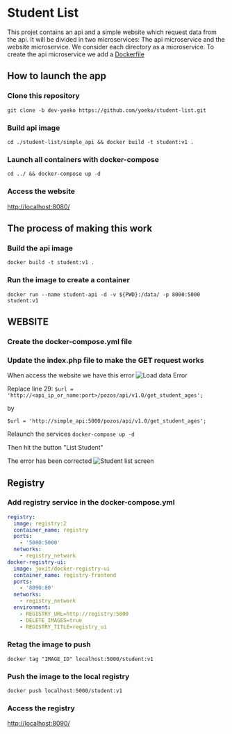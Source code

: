 # Student List
This projet contains an api and a simple website which request data from the api. It will be divided in two microservices: The api microservice and the website microservice.
We consider each directory as a microservice. To create the api microservice we add a [Dockerfile](https://github.com/yoeko/student-list/blob/dev-yoeko/simple_api/Dockerfile)

## How to launch the app

### Clone this repository
```git clone -b dev-yoeko https://github.com/yoeko/student-list.git```

### Build api image
```cd ./student-list/simple_api && docker build -t student:v1 .```

### Launch all containers with docker-compose
```cd ../ && docker-compose up -d```

### Access the website
[http://localhost:8080/](http://localhost:8080/)



## The process of making this work
### Build the api image
```docker build -t student:v1 .```

### Run the image to create a container
```docker run --name student-api -d -v ${PWD}:/data/ -p 8000:5000 student:v1```

## WEBSITE
### Create the docker-compose.yml file

### Update the index.php file to make the GET request works
When access the website we have this error 
![Load data Error](https://github.com/yoeko/student-list/blob/dev-yoeko/Screenshot%20from%202023-05-16%2000-00-37.png)

Replace line 29:
```$url = 'http://<api_ip_or_name:port>/pozos/api/v1.0/get_student_ages';```

by

```$url = 'http://simple_api:5000/pozos/api/v1.0/get_student_ages';```

Relaunch the services
```docker-compose up -d```

Then hit the button "List Student"

The error has been corrected
![Student list screen](https://github.com/yoeko/student-list/blob/dev-yoeko/Screenshot%20from%202023-05-15%2023-58-44.png)


## Registry
### Add registry service in the docker-compose.yml
```yml
registry:
  image: registry:2
  container_name: registry
  ports:
    - '5000:5000'
  networks:
    - registry_network
docker-registry-ui:
  image: joxit/docker-registry-ui
  container_name: registry-frontend
  ports:
    - '8090:80'
  networks:
    - registry_network
  environment:
    - REGISTRY_URL=http://registry:5000
    - DELETE_IMAGES=true
    - REGISTRY_TITLE=registry_ui
```

### Retag the image to push
```docker tag "IMAGE_ID" localhost:5000/student:v1```

### Push the image to the local registry
```docker push localhost:5000/student:v1```

### Access the registry
[http://localhost:8090/](http://localhost:8090/)
